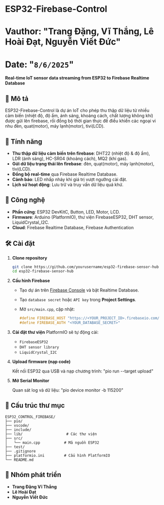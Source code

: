 # ESP32-Firebase-Control 
# Vauthor: "Trang Đặng, Vĩ Thắng, Lê Hoài Đạt, Nguyễn Viết Đức"
# Date: "`8/6/2025`"
**Real-time IoT sensor data streaming from ESP32 to Firebase Realtime Database**


## 📖 Mô tả

ESP32-Firebase-Control  là dự án IoT cho phép thu thập dữ liệu từ nhiều cảm biến (nhiệt độ, độ ẩm, ánh sáng, khoảng cách, chất lượng không khí) được gửi lên firebase, rồi đồng bộ thời gian thực để điều khiển các ngoại vi nhu đèn, quat(motor), máy lạnh(motor), tivi(LCD).

## 🚀 Tính năng

* **Thu thập dữ liệu cảm biến trên firebase**: DHT22 (nhiệt độ & độ ẩm), LDR (ánh sáng), HC-SR04 (khoảng cách), MQ2 (khí gas).
* **Gửi dữ liệu trạng thái lên firebase**: đèn, quạt(motor), máy lạnh(motor), tivi(LCD).
* **Đồng bộ real-time** qua Firebase Realtime Database.
* **Cảnh báo**: LED nhấp nháy khi giá trị vượt ngưỡng cài đặt.
* **Lịch sử hoạt động**: Lưu trữ và truy vấn dữ liệu quá khứ.

## 🧰 Công nghệ

* **Phần cứng**: ESP32 DevKitC, Button, LED, Motor, LCD.
* **Firmware**: Arduino (PlatformIO), thư viện FirebaseESP32, DHT sensor, LiquidCrystal\_I2C.
* **Cloud**: Firebase Realtime Database, Firebase Authentication

## 🛠️ Cài đặt

1. **Clone repository**

   ```bash
   git clone https://github.com/yourusername/esp32-firebase-sensor-hub.git
   cd esp32-firebase-sensor-hub
   ```

2. **Cấu hình Firebase**

   * Tạo dự án trên [Firebase Console](https://console.firebase.google.com/) và bật Realtime Database.
   * Tạo `database secret` hoặc `API key` trong **Project Settings**.
   * Mở `src/main.cpp`, cập nhật:

     ```cpp
     #define FIREBASE_HOST "https://<YOUR_PROJECT_ID>.firebaseio.com/"
     #define FIREBASE_AUTH "<YOUR_DATABASE_SECRET>"
     ```

3. **Cài đặt thư viện**
   PlatformIO sẽ tự động cài:

   * `FirebaseESP32`
   * `DHT sensor library`
   * `LiquidCrystal_I2C`

4. **Upload firmware (nạp code)**

    Kết nối ESP32 qua USB và nạp chương trình:
    "pio run --target upload"

5. **Mở Serial Monitor**

    Quan sát log và dữ liệu:
    "pio device monitor -b 115200"

## 📁 Cấu trúc thư mục

```
ESP32_CONTROL_FIREBASE/
├── pio/
├── vscode/
├── include/
├── lib/                    # Các thư viện 
├── src/
│   └── main.cpp           # Mã nguồn ESP32
├── test/
├── .gitignore
├── platformio.ini         # Cấu hình PlatformIO
└── README.md
```


## 👥 Nhóm phát triển

* **Trang Đặng Vĩ Thắng**
* **Lê Hoài Đạt**
* **Nguyễn Viết Đức**

